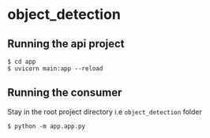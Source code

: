 # object_detection
## Running the api project

``` 
$ cd app
$ uvicorn main:app --reload
```

## Running the consumer
Stay in the root project directory i.e `object_detection` folder
```
$ python -m app.app.py
```
